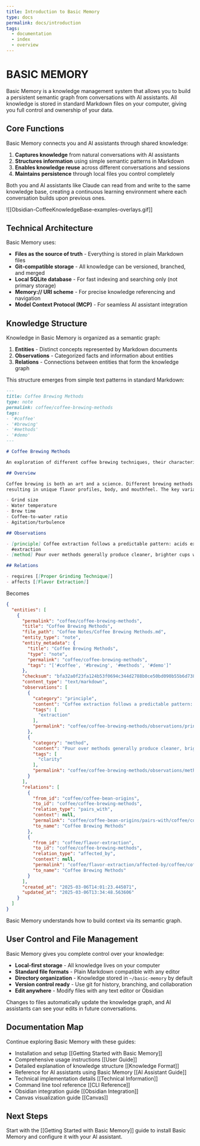 ```yaml
---
title: Introduction to Basic Memory
type: docs
permalink: docs/introduction
tags:
  - documentation
  - index
  - overview
---
```


# BASIC MEMORY

Basic Memory is a knowledge management system that allows you to build a persistent semantic graph from conversations
with AI assistants. All knowledge is stored in standard Markdown files on your computer, giving you full control and
ownership of your data.

## Core Functions

Basic Memory connects you and AI assistants through shared knowledge:

1. **Captures knowledge** from natural conversations with AI assistants
2. **Structures information** using simple semantic patterns in Markdown
3. **Enables knowledge reuse** across different conversations and sessions
4. **Maintains persistence** through local files you control completely

Both you and AI assistants like Claude can read from and write to the same knowledge base, creating a continuous
learning environment where each conversation builds upon previous ones.

![[Obsidian-CoffeeKnowledgeBase-examples-overlays.gif]]

## Technical Architecture

Basic Memory uses:

- **Files as the source of truth** - Everything is stored in plain Markdown files
- **Git-compatible storage** - All knowledge can be versioned, branched, and merged
- **Local SQLite database** - For fast indexing and searching only (not primary storage)
- **Memory:// URI scheme** - For precise knowledge referencing and navigation
- **Model Context Protocol (MCP)** - For seamless AI assistant integration

## Knowledge Structure

Knowledge in Basic Memory is organized as a semantic graph:

1. **Entities** - Distinct concepts represented by Markdown documents
2. **Observations** - Categorized facts and information about entities
3. **Relations** - Connections between entities that form the knowledge graph

This structure emerges from simple text patterns in standard Markdown:

```markdown
---
title: Coffee Brewing Methods
type: note
permalink: coffee/coffee-brewing-methods
tags:
- '#coffee'
- '#brewing'
- '#methods'
- '#demo'
---

# Coffee Brewing Methods

An exploration of different coffee brewing techniques, their characteristics, and how they affect flavor extraction.

## Overview

Coffee brewing is both an art and a science. Different brewing methods extract different compounds from coffee beans,
resulting in unique flavor profiles, body, and mouthfeel. The key variables in any brewing method are:

- Grind size
- Water temperature
- Brew time
- Coffee-to-water ratio
- Agitation/turbulence

## Observations

- [principle] Coffee extraction follows a predictable pattern: acids extract first, then sugars, then bitter compounds
  #extraction
- [method] Pour over methods generally produce cleaner, brighter cups with more distinct flavor notes #clarity

## Relations

- requires [[Proper Grinding Technique]]
- affects [[Flavor Extraction]]
```

Becomes

```json
{
  "entities": [
    {
      "permalink": "coffee/coffee-brewing-methods",
      "title": "Coffee Brewing Methods",
      "file_path": "Coffee Notes/Coffee Brewing Methods.md",
      "entity_type": "note",
      "entity_metadata": {
        "title": "Coffee Brewing Methods",
        "type": "note",
        "permalink": "coffee/coffee-brewing-methods",
        "tags": "['#coffee', '#brewing', '#methods', '#demo']"
      },
      "checksum": "bfa32a0f23fa124b53f0694c344d2788b0ce50bd090b55b6d738401d2a349e4c",
      "content_type": "text/markdown",
      "observations": [
        {
          "category": "principle",
          "content": "Coffee extraction follows a predictable pattern: acids extract first, then sugars, then bitter compounds #extraction",
          "tags": [
            "extraction"
          ],
          "permalink": "coffee/coffee-brewing-methods/observations/principle/coffee-extraction-follows-a-predictable-pattern-acids-extract-first-then-sugars-then-bitter-compounds-extraction"
        },
        {
          "category": "method",
          "content": "Pour over methods generally produce cleaner, brighter cups with more distinct flavor notes #clarity",
          "tags": [
            "clarity"
          ],
          "permalink": "coffee/coffee-brewing-methods/observations/method/pour-over-methods-generally-produce-cleaner-brighter-cups-with-more-distinct-flavor-notes-clarity"
        }
      ],
      "relations": [
        {
          "from_id": "coffee/coffee-bean-origins",
          "to_id": "coffee/coffee-brewing-methods",
          "relation_type": "pairs_with",
          "context": null,
          "permalink": "coffee/coffee-bean-origins/pairs-with/coffee/coffee-brewing-methods",
          "to_name": "Coffee Brewing Methods"
        },
        {
          "from_id": "coffee/flavor-extraction",
          "to_id": "coffee/coffee-brewing-methods",
          "relation_type": "affected_by",
          "context": null,
          "permalink": "coffee/flavor-extraction/affected-by/coffee/coffee-brewing-methods",
          "to_name": "Coffee Brewing Methods"
        }
      ],
      "created_at": "2025-03-06T14:01:23.445071",
      "updated_at": "2025-03-06T13:34:48.563606"
    }
  ]
}
```

Basic Memory understands how to build context via its semantic graph.

## User Control and File Management

Basic Memory gives you complete control over your knowledge:

- **Local-first storage** - All knowledge lives on your computer
- **Standard file formats** - Plain Markdown compatible with any editor
- **Directory organization** - Knowledge stored in `~/basic-memory` by default
- **Version control ready** - Use git for history, branching, and collaboration
- **Edit anywhere** - Modify files with any text editor or Obsidian

Changes to files automatically update the knowledge graph, and AI assistants can see your edits in future conversations.

## Documentation Map

Continue exploring Basic Memory with these guides:

- Installation and setup [[Getting Started with Basic Memory]]
- Comprehensive usage instructions [[User Guide]]
- Detailed explanation of knowledge structure [[Knowledge Format]]
- Reference for AI assistants using Basic Memory [[AI Assistant Guide]]
- Technical implementation details [[Technical Information]]
- Command line tool reference [[CLI Reference]]
- Obsidian integration guide [[Obsidian Integration]]
- Canvas visualization guide [[Canvas]]

## Next Steps

Start with the [[Getting Started with Basic Memory]] guide to install Basic Memory and configure it with your AI
assistant.